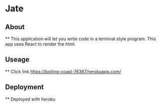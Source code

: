 # Jate
## About
** This application will let you wrtie code in a terminal style program. This app uses React to render the html.
## Useage 
** Click link https://boiling-coast-76367.herokuapp.com/
## Deployment
** Deployed with heroku
